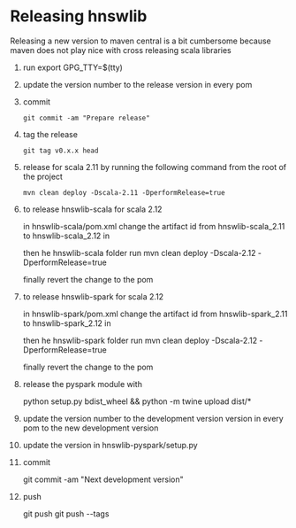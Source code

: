Releasing hnswlib
=================

Releasing a new version to maven central is a bit cumbersome because maven does not play nice with cross releasing scala libraries

1. run export GPG_TTY=$(tty)

2. update the version number to the release version in every pom

3. commit
        
       git commit -am "Prepare release"
       
4. tag the release

       git tag v0.x.x head
        
5. release for scala 2.11 by running the following command from the root of the project 
 
       mvn clean deploy -Dscala-2.11 -DperformRelease=true
       
6. to release hnswlib-scala for scala 2.12
 
   in hnswlib-scala/pom.xml change the artifact id from hnswlib-scala_2.11 to hnswlib-scala_2.12 in
   
   then he hnswlib-scala folder run mvn clean deploy -Dscala-2.12 -DperformRelease=true
   
   finally revert the change to the pom
       
7. to release hnswlib-spark for scala 2.12

   in hnswlib-spark/pom.xml change the artifact id from hnswlib-spark_2.11 to hnswlib-spark_2.12 in
   
   then he hnswlib-spark folder run mvn clean deploy -Dscala-2.12 -DperformRelease=true
   
   finally revert the change to the pom
   
8. release the pyspark module with

   python setup.py bdist_wheel && python -m twine upload dist/*
    
8. update the version number to the development version version in every pom to the new development version

9. update the version in hnswlib-pyspark/setup.py

10. commit

       git commit -am "Next development version"
       
11. push 

       git push
       git push --tags
       
